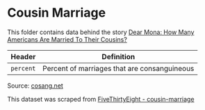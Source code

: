 # Cousin Marriage

This folder contains data behind the story [Dear Mona: How Many Americans Are Married To Their Cousins?](https://fivethirtyeight.com/features/how-many-americans-are-married-to-their-cousins/)

Header | Definition
---|---------
`percent` | Percent of marriages that are consanguineous

Source: [cosang.net](http://www.consang.net/index.php/Main_Page)

This dataset was scraped from [FiveThirtyEight - cousin-marriage](https://github.com/fivethirtyeight/data/tree/master/cousin-marriage)